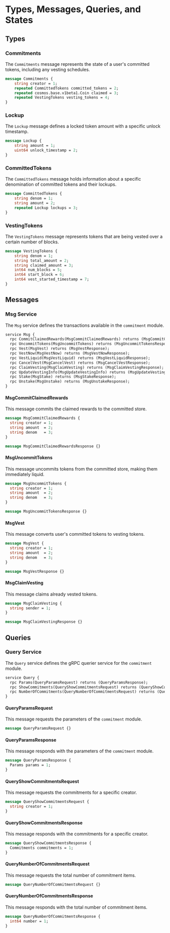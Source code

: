 <!--
order: 4
-->

# Types, Messages, Queries, and States

## Types

### Commitments

The `Commitments` message represents the state of a user's committed tokens, including any vesting schedules.

```proto
message Commitments {
    string creator = 1;
    repeated CommittedTokens committed_tokens = 2;
    repeated cosmos.base.v1beta1.Coin claimed = 3;
    repeated VestingTokens vesting_tokens = 4;
}
```

### Lockup

The `Lockup` message defines a locked token amount with a specific unlock timestamp.

```proto
message Lockup {
    string amount = 1;
    uint64 unlock_timestamp = 2;
}
```

### CommittedTokens

The `CommittedTokens` message holds information about a specific denomination of committed tokens and their lockups.

```proto
message CommittedTokens {
    string denom = 1;
    string amount = 2;
    repeated Lockup lockups = 3;
}
```

### VestingTokens

The `VestingTokens` message represents tokens that are being vested over a certain number of blocks.

```proto
message VestingTokens {
    string denom = 1;
    string total_amount = 2;
    string claimed_amount = 3;
    int64 num_blocks = 5;
    int64 start_block = 6;
    int64 vest_started_timestamp = 7;
}
```

## Messages

### Msg Service

The `Msg` service defines the transactions available in the `commitment` module.

```proto
service Msg {
  rpc CommitClaimedRewards(MsgCommitClaimedRewards) returns (MsgCommitClaimedRewardsResponse);
  rpc UncommitTokens(MsgUncommitTokens) returns (MsgUncommitTokensResponse);
  rpc Vest(MsgVest) returns (MsgVestResponse);
  rpc VestNow(MsgVestNow) returns (MsgVestNowResponse);
  rpc VestLiquid(MsgVestLiquid) returns (MsgVestLiquidResponse);
  rpc CancelVest(MsgCancelVest) returns (MsgCancelVestResponse);
  rpc ClaimVesting(MsgClaimVesting) returns (MsgClaimVestingResponse);
  rpc UpdateVestingInfo(MsgUpdateVestingInfo) returns (MsgUpdateVestingInfoResponse);
  rpc Stake(MsgStake) returns (MsgStakeResponse);
  rpc Unstake(MsgUnstake) returns (MsgUnstakeResponse);
}
```

#### MsgCommitClaimedRewards

This message commits the claimed rewards to the committed store.

```proto
message MsgCommitClaimedRewards {
  string creator = 1;
  string amount  = 2;
  string denom   = 3;
}

message MsgCommitClaimedRewardsResponse {}
```

#### MsgUncommitTokens

This message uncommits tokens from the committed store, making them immediately liquid.

```proto
message MsgUncommitTokens {
  string creator = 1;
  string amount  = 2;
  string denom   = 3;
}

message MsgUncommitTokensResponse {}
```

#### MsgVest

This message converts user's committed tokens to vesting tokens.

```proto
message MsgVest {
  string creator = 1;
  string amount  = 2;
  string denom   = 3;
}

message MsgVestResponse {}
```

#### MsgClaimVesting

This message claims already vested tokens.

```proto
message MsgClaimVesting {
  string sender = 1;
}

message MsgClaimVestingResponse {}
```

## Queries

### Query Service

The `Query` service defines the gRPC querier service for the `commitment` module.

```proto
service Query {
  rpc Params(QueryParamsRequest) returns (QueryParamsResponse);
  rpc ShowCommitments(QueryShowCommitmentsRequest) returns (QueryShowCommitmentsResponse);
  rpc NumberOfCommitments(QueryNumberOfCommitmentsRequest) returns (QueryNumberOfCommitmentsResponse);
}
```

#### QueryParamsRequest

This message requests the parameters of the `commitment` module.

```proto
message QueryParamsRequest {}
```

#### QueryParamsResponse

This message responds with the parameters of the `commitment` module.

```proto
message QueryParamsResponse {
  Params params = 1;
}
```

#### QueryShowCommitmentsRequest

This message requests the commitments for a specific creator.

```proto
message QueryShowCommitmentsRequest {
  string creator = 1;
}
```

#### QueryShowCommitmentsResponse

This message responds with the commitments for a specific creator.

```proto
message QueryShowCommitmentsResponse {
  Commitments commitments = 1;
}
```

#### QueryNumberOfCommitmentsRequest

This message requests the total number of commitment items.

```proto
message QueryNumberOfCommitmentsRequest {}
```

#### QueryNumberOfCommitmentsResponse

This message responds with the total number of commitment items.

```proto
message QueryNumberOfCommitmentsResponse {
  int64 number = 1;
}
```
